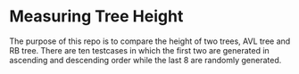 # Measuring Tree Height
The purpose of this repo is to compare the height of two trees, AVL tree and RB tree.
There are ten testcases in which the first two are generated in ascending and descending order while the last 8 are randomly generated.
